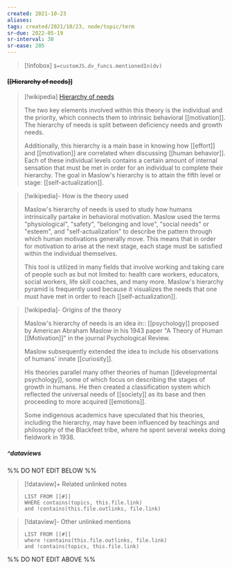 ```yaml
---
created: 2021-10-23
aliases:
tags: created/2021/10/23, node/topic/term
sr-due: 2022-05-19
sr-interval: 30
sr-ease: 205
---
```

> [!infobox]
`$=customJS.dv_funcs.mentionedIn(dv)`

#### <s class="topic-title">[[Hierarchy of needs]]</s>

> [!wikipedia] [Hierarchy of needs](https://en.wikipedia.org/wiki/Maslow's%20hierarchy%20of%20needs)
> 
> The two key elements involved within this theory is the individual and the priority, which connects them to intrinsic behavioral [[motivation]].
> The hierarchy of needs is split between deficiency needs and growth needs. 
> 
> Additionally, this hierarchy is a main base in knowing how [[effort]] and [[motivation]] are correlated when discussing [[human behavior]]. Each of these individual levels contains a certain amount of internal sensation that must be met in order for an individual to complete their hierarchy. The goal in Maslow's hierarchy is to attain the fifth level or stage: [[self-actualization]].
> 

> [!wikipedia]- How is the theory used
> 
> Maslow's hierarchy of needs is used to study how humans intrinsically partake in behavioral motivation. Maslow used the terms "physiological", "safety", "belonging and love", "social needs" or "esteem", and "self-actualization" to describe the pattern through which human motivations generally move. This means that in order for motivation to arise at the next stage, each stage must be satisfied within the individual themselves.
> 
> This tool is utilized in many fields that involve working and taking care of people such as but not limited to: health care workers, educators, social workers, life skill coaches, and many more. Maslow's hierarchy pyramid is frequently used because it visualizes the needs that one must have met in order to reach [[self-actualization]]. 
> 

> [!wikipedia]- Origins of the theory
> 
> Maslow's hierarchy of needs is an idea 
> in:: [[psychology]] 
> proposed by American Abraham Maslow in his 1943 paper "A Theory of Human [[Motivation]]" in the journal Psychological Review. 
> 
> Maslow subsequently extended the idea to include his observations of humans' innate [[curiosity]]. 
>
> His theories parallel many other theories of human [[developmental psychology]], some of which focus on describing the stages of growth in humans. He then created a classification system which reflected the universal needs of [[society]] as its base and then proceeding to more acquired [[emotions]]. 
> 
> Some indigenous academics have speculated that his theories, including the hierarchy, may have been influenced by teachings and philosophy of the Blackfeet tribe, where he spent several weeks doing fieldwork in 1938.
> 

##### ^dataviews

%% DO NOT EDIT BELOW %%
> [!dataview]+ Related unlinked notes
> ```dataview
> LIST FROM [[#]]
> WHERE contains(topics, this.file.link)
> and !contains(this.file.outlinks, file.link)
> ```
 
> [!dataview]- Other unlinked mentions
> ```dataview
> LIST FROM [[#]]
> where !contains(this.file.outlinks, file.link)
> and !contains(topics, this.file.link)
> ```

%% DO NOT EDIT ABOVE %%
